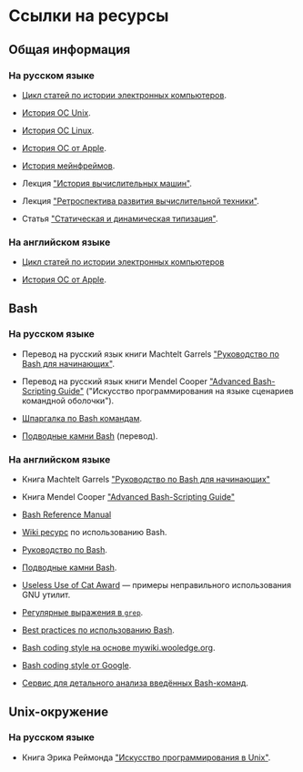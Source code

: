 # Ссылки на ресурсы

## Общая информация

### На русском языке

* [Цикл статей по истории электронных компьютеров](https://habr.com/ru/post/408611).

* [История ОС Unix](https://habr.com/ru/post/147774).

* [История ОС Linux](https://habr.com/ru/post/95646).

* [История ОС от Apple](https://habr.com/ru/post/198016).

* [История мейнфреймов](http://www.thg.ru/cpu/mainframe_history/index.html).

* Лекция ["История вычислительных машин"](https://postnauka.ru/video/86550).

* Лекция ["Ретроспектива развития вычислительной техники"](https://postnauka.ru/video/38501).

* Статья ["Статическая и динамическая типизация"](https://habr.com/ru/post/308484).

### На английском языке

* [Цикл статей по истории электронных компьютеров](https://technicshistory.com/2017/08/29/the-electronic-computers-part-1-prologue)

* [История ОС от Apple](http://www.kernelthread.com/publications/appleoshistory).

## Bash

### На русском языке

* Перевод на русский язык книги Machtelt Garrels ["Руководство по Bash для начинающих"](http://rus-linux.net/nlib.php?name=/MyLDP/BOOKS/Bash-Guide-1.12-ru/bash-guide-index.html).

* Перевод на русский язык книги Mendel Cooper ["Advanced Bash-Scripting Guide"](https://www.opennet.ru/docs/RUS/bash_scripting_guide) ("Искусство программирования на языке сценариев командной оболочки").

* [Шпаргалка по Bash командам](https://tproger.ru/translations/bash-cheatsheet).

* [Подводные камни Bash](https://habr.com/ru/company/mailru/blog/311762/) (перевод).

### На английском языке

* Книга Machtelt Garrels ["Руководство по Bash для начинающих"](http://tille.garrels.be/training/bash)

* Книга Mendel Cooper ["Advanced Bash-Scripting Guide"](http://tldp.org/LDP/abs/html)

* [Bash Reference Manual](https://www.gnu.org/software/bash/manual/html_node/index.html#SEC_Contents)

* [Wiki ресурс](https://wiki.bash-hackers.org) по использованию Bash.

* [Руководство по Bash](http://mywiki.wooledge.org/BashGuide).

* [Подводные камни Bash](http://mywiki.wooledge.org/BashPitfalls).

* [Useless Use of Cat Award](http://www.smallo.ruhr.de/award.html) — примеры неправильного использования GNU утилит.

* [Регулярные выражения в `grep`](https://www.cyberciti.biz/faq/grep-regular-expressions).

* [Best practices по использованию Bash](http://mywiki.wooledge.org/BashGuide/Practices).

* [Bash coding style на основе mywiki.wooledge.org](https://github.com/bahamas10/bash-style-guide).

* [Bash coding style от Google](https://google.github.io/styleguide/shellguide.html).

* [Сервис для детального анализа введённых Bash-команд](https://explainshell.com/#).

## Unix-окружение

### На русском языке

* Книга Эрика Реймонда ["Искусство программирования в Unix"](https://ru.wikipedia.org/wiki/Философия_Unix#Реймонд:_Искусство_программирования_в_Unix).